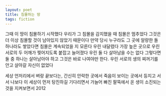 ```yaml
---
layout: poet
title: 침몰하는 땅
tags: fiction
---
```

그때 이 땅이 침몰하기 시작했다
우리가 그 침몰을 감지했을 때
침몰은 멈추었다 그것은 더 이상
침몰할 것이 남아있지 않았기 때문이다
만약 당시 누구라도 그 곳에 알량한
돌 하나라도 쌓았다면 침몰은 계속되었을
지 모른다
우린 내달렸다
가장 높은 곳으로 우린 서로의 두 어깨가
찢어지도록 붙잡고 늘어졌다 우린 둘 다
살아남을 수는 없다 그렇다면 둘 중
하나는 살아남아야 하고 그것은 바로
나여야만 한다. 우린 서로의 생의
찌꺼기를 안고 살아갈 자신이 없었다

세상 언저리에서
벼랑 끝보다는, 간신히 안락한 곳에서
죽음이 보이는 곳에서
등지고 서서
나보다 이 세상이 먼저 탕진하길
기다리면서
가늘어 빠진 팔뚝에서
온 생이 소진되는 것을 지켜보면서
2012
